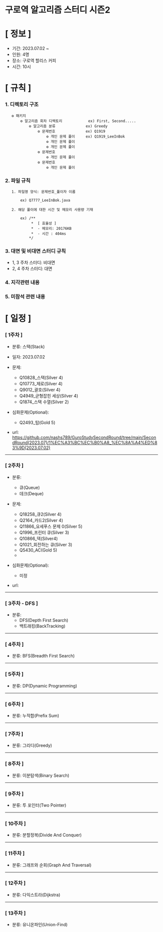 # **구로역 알고리즘 스터디 시즌2**

# **[ 정보 ]**

- 기간: 2023.07.02 ~ 
- 인원: 4명
- 장소: 구로역 할리스 커피
- 시간: 10시

# **[ 규칙 ]**
### **1. 디렉토리 구조**
   
       ⚙︎ 패키지
           ⚙︎ 알고리즘 회차 디렉토리            ex) First, Second.....
               ⚙︎ 알고리즘 분류              ex) Greedy
                   ⚙︎ 문제번호              ex) Q1919
                       ⚙︎ 개인 문제 풀이     ex) Q1919_LeeInBok
                       ⚙︎ 개인 문제 풀이
                       ⚙︎ 개인 문제 풀이
                   ⚙︎ 문제번호  
                       ⚙︎ 개인 문제 풀이
                   ⚙︎ 문제번호
                       ⚙︎ 개인 문제 풀이


### **2. 파일 규칙**

       1. 파일명 양식: 문제번호_풀이자 이름
   
           ex) Q7777_LeeInBok.java

       2. 해당 풀이에 대한 시간 및 메모리 사용량 기재
           
           ex) /**
                *  [ 효율성 ]
                *  - 메모리: 20176KB
                *  - 시간 : 404ms
               */

### **3. 대면 및 비대면 스터디 규칙**
  - 1, 3 주차 스터디: 비대면
  - 2, 4 주차 스터디: 대면

### **4. 지각관련 내용**

### **5. 미참석 관련 내용**

# **[ 일정 ]**
### [ 1주차 ]
- 분류: 스택(Stack)
- 일자: 2023.07.02
- 문제: 
    - Q10828_스택(Silver 4)
    - Q10773_제로(Silver 4)
    - Q9012_괄호(Silver 4)
    - Q4949_균형잡힌 세상(Silver 4)
    - Q1874_스택 수열(Silver 2)
    
- 심화문제(Optional):
    - Q2493_탑(Gold 5)

- url: https://github.com/nashs789/GuroStudySecondRound/tree/main/SecondRound(2023.07)/1%EC%A3%BC%EC%B0%A8_%EC%8A%A4%ED%83%9D(2023.07.02)
-----------------------------------
### [ 2주차 ]
- 분류:
    - 큐(Queue)
    - 데크(Deque) 
- 문제: 
    - Q18258_큐2(Silver 4)
    - Q2164_카드2(Silver 4)
    - Q11866_요세푸스 문제 0(Silver 5)
    - Q1996_프린터 큐(Silver 3)
    - Q10866_덱(Silver4)
    - Q1021_회전하는 큐(Silver 3)
    - Q5430_AC(Gold 5)
    - 
    
- 심화문제(Optional):
    - 미정

- url:
-----------------------------------
### [ 3주차 - DFS ]
- 분류:
    - DFS(Depth First Search)
    - 백트래킹(BackTracking)
-----------------------------------
### [ 4주차 ]
- 분류: BFS(Breadth First Search)
-----------------------------------
### [ 5주차 ]
- 분류: DP(Dynamic Programming)
-----------------------------------
### [ 6주차 ]
- 분류: 누적합(Prefix Sum) 
-----------------------------------
### [ 7주차 ]
- 분류: 그리디(Greedy)
-----------------------------------
### [ 8주차 ]
- 분류: 이분탐색(Binary Search)
-----------------------------------
### [ 9주차 ]
- 분류: 투 포인터(Two Pointer)
-----------------------------------
### [ 10주차 ]
- 분류: 분할정복(Divide And Conquer) 
-----------------------------------
### [ 11주차 ]
- 분류: 그래프와 순회(Graph And Traversal)
-----------------------------------
### [ 12주차 ]
- 분류: 다익스트라(Dijkstra)
-----------------------------------
### [ 13주차 ]
- 분류: 유니온파인(Union-Find)
